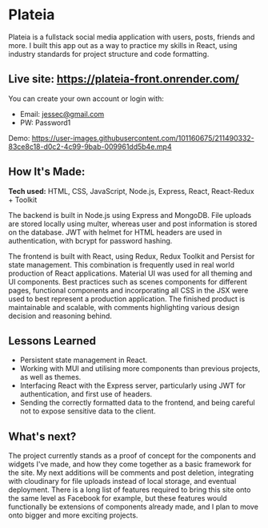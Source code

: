 # Plateia
Plateia is a fullstack social media application with users, posts, friends and more. I built this app out as a way to practice my skills in React, using industry standards for project structure and code formatting.
## Live site: https://plateia-front.onrender.com/
You can create your own account or login with:
  - Email: jessec@gmail.com
  - PW: Password1

Demo:
https://user-images.githubusercontent.com/101160675/211490332-83ce8c18-d0c2-4c99-9bab-009961dd5b4e.mp4

## How It's Made:
**Tech used:** HTML, CSS, JavaScript, Node.js, Express, React, React-Redux + Toolkit

The backend is built in Node.js using Express and MongoDB. File uploads are stored locally using multer, whereas user and post information is stored on the database. JWT with helmet for HTML headers are used in authentication, with bcrypt for password hashing.

The frontend is built with React, using Redux, Redux Toolkit and Persist for state management. This combination is frequently used in real world production of React applications. Material UI was used for all theming and UI components.
Best practices such as scenes components for different pages, functional components and incorporating all CSS in the JSX were used to best represent a production application. The finished product is maintainable and scalable, with comments highlighting various design decision and reasoning behind.

## Lessons Learned

- Persistent state management in React.
- Working with MUI and utilising more components than previous projects, as well as themes.
- Interfacing React with the Express server, particularly using JWT for authentication, and first use of headers. 
- Sending the correctly formatted data to the frontend, and being careful not to expose sensitive data to the client.

## What's next?

The project currently stands as a proof of concept for the components and widgets I've made, and how they come together as a basic framework for the site.
My next additions will be comments and post deletion, integrating with cloudinary for file uploads instead of local storage, and eventual deployment. There is a long list of features
required to bring this site onto the same level as Facebook for example, but these features would functionally be extensions of components already made, and I plan to move onto bigger and more exciting projects.
